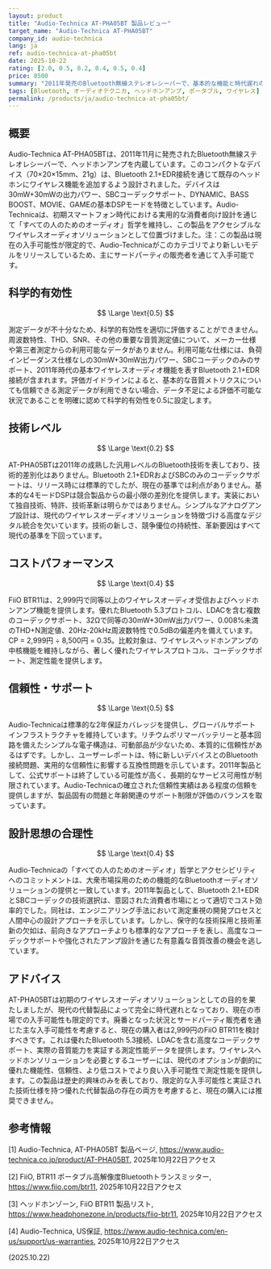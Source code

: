 ```yaml
---
layout: product
title: "Audio-Technica AT-PHA05BT 製品レビュー"
target_name: "Audio-Technica AT-PHA05BT"
company_id: audio-technica
lang: ja
ref: audio-technica-at-pha05bt
date: 2025-10-22
rating: [2.0, 0.5, 0.2, 0.4, 0.5, 0.4]
price: 8500
summary: "2011年発売のBluetooth無線ステレオレシーバーで、基本的な機能と時代遅れの技術を備えており、現代の代替製品と比較して限定的な音質改善効果しか提供しません。"
tags: [Bluetooth, オーディオテクニカ, ヘッドホンアンプ, ポータブル, ワイヤレス]
permalink: /products/ja/audio-technica-at-pha05bt/
---
```

## 概要

Audio-Technica AT-PHA05BTは、2011年11月に発売されたBluetooth無線ステレオレシーバーで、ヘッドホンアンプを内蔵しています。このコンパクトなデバイス（70×20×15mm、21g）は、Bluetooth 2.1+EDR接続を通じて既存のヘッドホンにワイヤレス機能を追加するよう設計されました。デバイスは30mW+30mWの出力パワー、SBCコーデックサポート、DYNAMIC、BASS BOOST、MOVIE、GAMEの基本DSPモードを特徴としています。Audio-Technicaは、初期スマートフォン時代における実用的な消費者向け設計を通じて「すべての人のためのオーディオ」哲学を維持し、この製品をアクセシブルなワイヤレスオーディオソリューションとして位置づけました。注：この製品は現在の入手可能性が限定的で、Audio-Technicaがこのカテゴリでより新しいモデルをリリースしているため、主にサードパーティの販売者を通じて入手可能です。

## 科学的有効性

$$ \Large \text{0.5} $$

測定データが不十分なため、科学的有効性を適切に評価することができません。周波数特性、THD、SNR、その他の重要な音質測定値について、メーカー仕様や第三者測定からの利用可能なデータがありません。利用可能な仕様には、負荷インピーダンス仕様なしの30mW+30mW出力パワー、SBCコーデックのみのサポート、2011年時代の基本ワイヤレスオーディオ機能を表すBluetooth 2.1+EDR接続が含まれます。評価ガイドラインによると、基本的な音質メトリクスについても信頼できる測定データが利用できない場合、データ不足による評価不可能な状況であることを明確に認めて科学的有効性を0.5に設定します。

## 技術レベル

$$ \Large \text{0.2} $$

AT-PHA05BTは2011年の成熟した汎用レベルのBluetooth技術を表しており、技術的差別化はありません。Bluetooth 2.1+EDRおよびSBCのみのコーデックサポートは、リリース時には標準的でしたが、現在の基準では利点がありません。基本的な4モードDSPは競合製品からの最小限の差別化を提供します。実装において独自技術、特許、技術革新は明らかではありません。シンプルなアナログアンプ設計は、現代のワイヤレスオーディオソリューションを特徴づける高度なデジタル統合を欠いています。技術の新しさ、競争優位の持続性、革新要因はすべて現代の基準を下回っています。

## コストパフォーマンス

$$ \Large \text{0.4} $$

FiiO BTR11は、2,999円で同等以上のワイヤレスオーディオ受信およびヘッドホンアンプ機能を提供します。優れたBluetooth 5.3プロトコル、LDACを含む複数のコーデックサポート、32Ωで同等の30mW+30mW出力パワー、0.008%未満のTHD+N測定値、20Hz-20kHz周波数特性で0.5dBの偏差内を備えています。CP = 2,999円 ÷ 8,500円 = 0.35。比較対象は、ワイヤレスヘッドホンアンプの中核機能を維持しながら、著しく優れたワイヤレスプロトコル、コーデックサポート、測定性能を提供します。

## 信頼性・サポート

$$ \Large \text{0.5} $$

Audio-Technicaは標準的な2年保証カバレッジを提供し、グローバルサポートインフラストラクチャを維持しています。リチウムポリマーバッテリーと基本回路を備えたシンプルな電子構造は、可動部品が少ないため、本質的に信頼性があるはずです。しかし、ユーザーレポートは、特に新しいデバイスとのBluetooth接続問題、実用的な信頼性に影響する互換性問題を示しています。2011年製品として、公式サポートは終了している可能性が高く、長期的なサービス可用性が制限されています。Audio-Technicaの確立された信頼性実績はある程度の信頼を提供しますが、製品固有の問題と年齢関連のサポート制限が評価のバランスを取っています。

## 設計思想の合理性

$$ \Large \text{0.4} $$

Audio-Technicaの「すべての人のためのオーディオ」哲学とアクセシビリティへのコミットメントは、大衆市場採用のための機能的なBluetoothオーディオソリューションの提供と一致しています。2011年製品として、Bluetooth 2.1+EDRとSBCコーデックの技術選択は、意図された消費者市場にとって適切でコスト効率的でした。同社は、エンジニアリング手法において測定重視の開発プロセスと人間中心の設計アプローチを示しています。しかし、保守的な技術採用と技術革新の欠如は、前向きなアプローチよりも標準的なアプローチを表し、高度なコーデックサポートや強化されたアンプ設計を通じた有意義な音質改善の機会を逃しています。

## アドバイス

AT-PHA05BTは初期のワイヤレスオーディオソリューションとしての目的を果たしましたが、現代の代替製品によって完全に時代遅れとなっており、現在の市場での入手可能性も限定的です。廃番となった状況とサードパーティ販売者を通じた主な入手可能性を考慮すると、現在の購入者は2,999円のFiiO BTR11を検討すべきです。これは優れたBluetooth 5.3接続、LDACを含む高度なコーデックサポート、実際の音質能力を実証する測定性能データを提供します。ワイヤレスヘッドホンソリューションを必要とするユーザーには、現代のオプションが劇的に優れた機能性、信頼性、より低コストでより良い入手可能性で測定性能を提供します。この製品は歴史的興味のみを表しており、限定的な入手可能性と実証された技術仕様を持つ優れた代替製品の存在の両方を考慮すると、現在の購入には推奨できません。

## 参考情報

[1] Audio-Technica, AT-PHA05BT 製品ページ, https://www.audio-technica.co.jp/product/AT-PHA05BT, 2025年10月22日アクセス

[2] FiiO, BTR11 ポータブル高解像度Bluetoothトランスミッター, https://www.fiio.com/btr11, 2025年10月22日アクセス

[3] ヘッドホンゾーン, FiiO BTR11 製品リスト, https://www.headphonezone.in/products/fiio-btr11, 2025年10月22日アクセス

[4] Audio-Technica, US保証, https://www.audio-technica.com/en-us/support/us-warranties, 2025年10月22日アクセス

(2025.10.22)